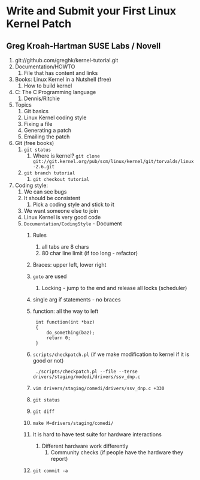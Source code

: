 # Write and Submit your First Linux Kernel Patch #
## Greg Kroah-Hartman SUSE Labs / Novell ##
1. git://github.com/greghk/kernel-tutorial.git
2. Documentation/HOWTO
	1. File that has content and links
3. Books: Linux Kernel in a Nutshell (free)
	1. How to build kernel
4. C: The C Programming language
	1. Dennis/Ritchie
5. Topics
	1. Git basics
	2. Linux Kernel coding style
	3. Fixing a file
	4. Generating a patch
	5. Emailing the patch
6. Git (free books)
	1. `git status`
		1. Where is kernel? `git clone git://git.kernel.org/pub/scm/linux/kernel/git/torvalds/linux-2.6.git`
	2. `git branch tutorial`
		1. `git checkout tutorial`
7. Coding style:
	1. We can see bugs
	2. It should be consistent
		1. Pick a coding style and stick to it
	3. We want someone else to join
	4. Linux Kernel is very good code
	5. `Documentation/CodingStyle` - Document
		1. Rules
			1. all tabs are 8 chars
			2. 80 char line limit (if too long - refactor)
		3. Braces: upper left, lower right
		4. `goto` are used
			1. Locking - jump to the end and release all locks (scheduler)
		5. single arg if statements - no braces
		6. function: all the way to left

				int function(int *baz)
				{
					do_something(baz);
					return 0;
				}
				
		7. `scripts/checkpatch.pl` (if we make modification to kernel if it is good or not)
		
				./scripts/checkpatch.pl --file --terse drivers/staging/modedi/drivers/ssv_dnp.c
				
		8. `vim drivers/staging/comedi/drivers/ssv_dnp.c +330`
		9. `git status`
		10. `git diff`
		11. `make M=drivers/staging/comedi/`
		12. It is hard to have test suite for hardware interactions
			1. Different hardware work differently
				1. Community checks (if people have the hardware they report)
		13. `git commit -a`